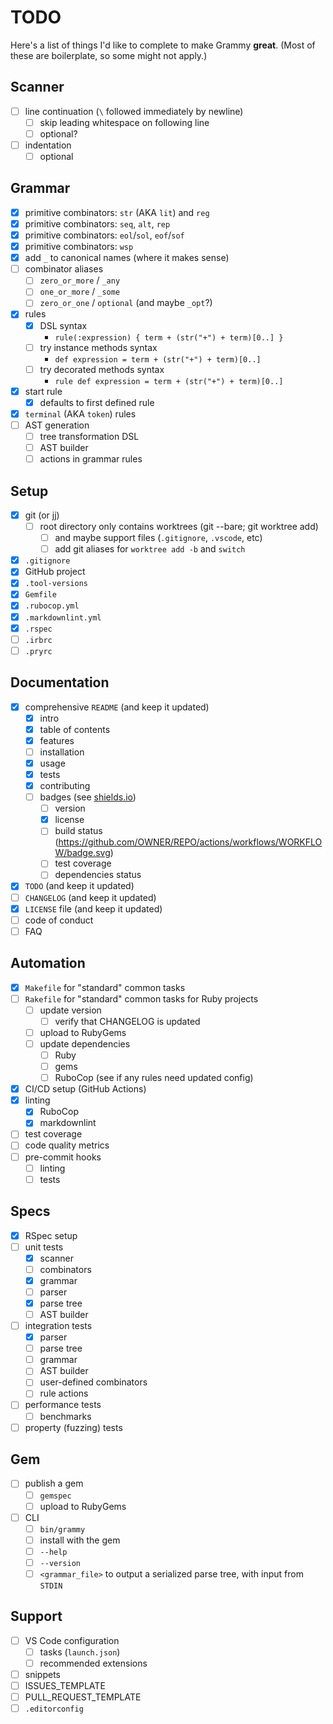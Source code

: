 # TODO

Here's a list of things I'd like to complete to make Grammy **great**.
(Most of these are boilerplate, so some might not apply.)

## Scanner

- [ ] line continuation (`\` followed immediately by newline)
    - [ ] skip leading whitespace on following line
    - [ ] optional?
- [ ] indentation
    - [ ] optional

## Grammar

- [x] primitive combinators: `str` (AKA `lit`) and `reg`
- [x] primitive combinators: `seq`, `alt`, `rep`
- [x] primitive combinators: `eol`/`sol`, `eof`/`sof`
- [x] primitive combinators: `wsp`
- [x] add `_` to canonical names (where it makes sense)
- [ ] combinator aliases
    - [ ] `zero_or_more` / `_any`
    - [ ] `one_or_more` / `_some`
    - [ ] `zero_or_one` / `optional` (and maybe `_opt`?)
- [x] rules
    - [x] DSL syntax
        - `rule(:expression) { term + (str("+") + term)[0..] }`
    - [ ] try instance methods syntax
        - `def expression = term + (str("+") + term)[0..]`
    - [ ] try decorated methods syntax
        - `rule def expression = term + (str("+") + term)[0..]`
- [x] start rule
    - [x] defaults to first defined rule
- [x] `terminal` (AKA `token`) rules
- [ ] AST generation
    - [ ] tree transformation DSL
    - [ ] AST builder
    - [ ] actions in grammar rules

## Setup

- [x] git (or jj)
    - [ ] root directory only contains worktrees (git --bare; git worktree add)
        - [ ] and maybe support files (`.gitignore`, `.vscode`, etc)
        - [ ] add git aliases for `worktree add -b` and `switch`
- [x] `.gitignore`
- [x] GitHub project
- [x] `.tool-versions`
- [x] `Gemfile`
- [x] `.rubocop.yml`
- [x] `.markdownlint.yml`
- [x] `.rspec`
- [ ] `.irbrc`
- [ ] `.pryrc`

## Documentation

- [x] comprehensive `README` (and keep it updated)
    - [x] intro
    - [x] table of contents
    - [x] features
    - [ ] installation
    - [x] usage
    - [x] tests
    - [x] contributing
    - [ ] badges (see [shields.io](https://shields.io/))
        - [ ] version
        - [x] license
        - [ ] build status (https://github.com/OWNER/REPO/actions/workflows/WORKFLOW/badge.svg)
        - [ ] test coverage
        - [ ] dependencies status
- [x] `TODO` (and keep it updated)
- [ ] `CHANGELOG` (and keep it updated)
- [x] `LICENSE` file (and keep it updated)
- [ ] code of conduct
- [ ] FAQ

## Automation

- [x] `Makefile` for "standard" common tasks
- [ ] `Rakefile` for "standard" common tasks for Ruby projects
    - [ ] update version
        - [ ] verify that CHANGELOG is updated
    - [ ] upload to RubyGems
    - [ ] update dependencies
        - [ ] Ruby
        - [ ] gems
        - [ ] RuboCop (see if any rules need updated config)
- [x] CI/CD setup (GitHub Actions)
- [x] linting
    - [x] RuboCop
    - [x] markdownlint
- [ ] test coverage
- [ ] code quality metrics
- [ ] pre-commit hooks
    - [ ] linting
    - [ ] tests

## Specs

- [x] RSpec setup
- [ ] unit tests
    - [x] scanner
    - [ ] combinators
    - [x] grammar
    - [ ] parser
    - [x] parse tree
    - [ ] AST builder
- [ ] integration tests
    - [x] parser
    - [ ] parse tree
    - [ ] grammar
    - [ ] AST builder
    - [ ] user-defined combinators
    - [ ] rule actions
- [ ] performance tests
    - [ ] benchmarks
- [ ] property (fuzzing) tests

## Gem

- [ ] publish a gem
    - [ ] `gemspec`
    - [ ] upload to RubyGems
- [ ] CLI
    - [ ] `bin/grammy`
    - [ ] install with the gem
    - [ ] `--help`
    - [ ] `--version`
    - [ ] `<grammar_file>` to output a serialized parse tree, with input from `STDIN`

## Support

- [ ] VS Code configuration
    - [ ] tasks (`launch.json`)
    - [ ] recommended extensions
- [ ] snippets
- [ ] ISSUES_TEMPLATE
- [ ] PULL_REQUEST_TEMPLATE
- [ ] `.editorconfig`
